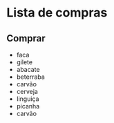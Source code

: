 # Lista de compras

## Comprar
* faca
* gilete
* abacate
* beterraba
* carvão
* cerveja
* linguiça
* picanha
* carvão
